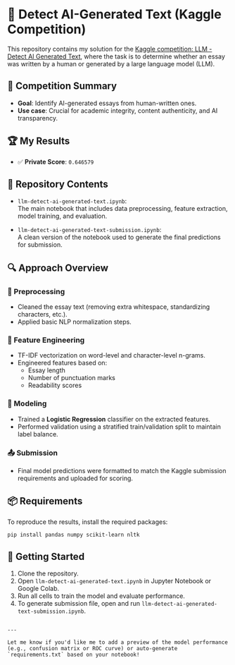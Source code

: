 # 🧠 Detect AI-Generated Text (Kaggle Competition)

This repository contains my solution for the [Kaggle competition: LLM - Detect AI Generated Text](https://www.kaggle.com/competitions/llm-detect-ai-generated-text/), where the task is to determine whether an essay was written by a human or generated by a large language model (LLM).

## 🏁 Competition Summary

- **Goal**: Identify AI-generated essays from human-written ones.
- **Use case**: Crucial for academic integrity, content authenticity, and AI transparency.

## 🏆 My Results

- ✅ **Private Score**: `0.646579`

## 📂 Repository Contents

- `llm-detect-ai-generated-text.ipynb`:  
  The main notebook that includes data preprocessing, feature extraction, model training, and evaluation.

- `llm-detect-ai-generated-text-submission.ipynb`:  
  A clean version of the notebook used to generate the final predictions for submission.

## 🔍 Approach Overview

### 🔧 Preprocessing
- Cleaned the essay text (removing extra whitespace, standardizing characters, etc.).
- Applied basic NLP normalization steps.

### 🧮 Feature Engineering
- TF-IDF vectorization on word-level and character-level n-grams.
- Engineered features based on:
  - Essay length
  - Number of punctuation marks
  - Readability scores

### 🤖 Modeling
- Trained a **Logistic Regression** classifier on the extracted features.
- Performed validation using a stratified train/validation split to maintain label balance.

### 📤 Submission
- Final model predictions were formatted to match the Kaggle submission requirements and uploaded for scoring.

## 📦 Requirements

To reproduce the results, install the required packages:

```bash
pip install pandas numpy scikit-learn nltk
````

## 🚀 Getting Started

1. Clone the repository.
2. Open `llm-detect-ai-generated-text.ipynb` in Jupyter Notebook or Google Colab.
3. Run all cells to train the model and evaluate performance.
4. To generate submission file, open and run `llm-detect-ai-generated-text-submission.ipynb`.

```

---

Let me know if you'd like me to add a preview of the model performance (e.g., confusion matrix or ROC curve) or auto-generate `requirements.txt` based on your notebook!
```
